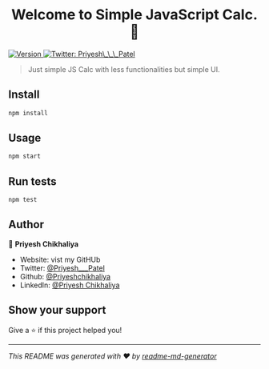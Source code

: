 <h1 align="center">Welcome to Simple JavaScript Calc. 👋</h1>
<p>
  <a href="https://www.npmjs.com/package/Simple JavaScript Calc." target="_blank">
    <img alt="Version" src="https://img.shields.io/npm/v/Simple JavaScript Calc..svg">
  </a>
  <a href="https://twitter.com/Priyesh\_\_\_Patel" target="_blank">
    <img alt="Twitter: Priyesh\_\_\_Patel" src="https://img.shields.io/twitter/follow/Priyesh\_\_\_Patel.svg?style=social" />
  </a>
</p>

> Just simple JS Calc with less functionalities but simple UI.

## Install

```sh
npm install
```

## Usage

```sh
npm start 
```

## Run tests

```sh
npm test 
```

## Author

👤 **Priyesh Chikhaliya**

* Website: vist my GitHUb
* Twitter: [@Priyesh\_\_\_Patel](https://twitter.com/Priyesh\_\_\_Patel)
* Github: [@Priyeshchikhaliya](https://github.com/Priyeshchikhaliya)
* LinkedIn: [@Priyesh Chikhaliya ](https://www.linkedin.com/in/priyesh-chikhaliya-a11753151)

## Show your support

Give a ⭐️ if this project helped you!

***
_This README was generated with ❤️ by [readme-md-generator](https://github.com/kefranabg/readme-md-generator)_
